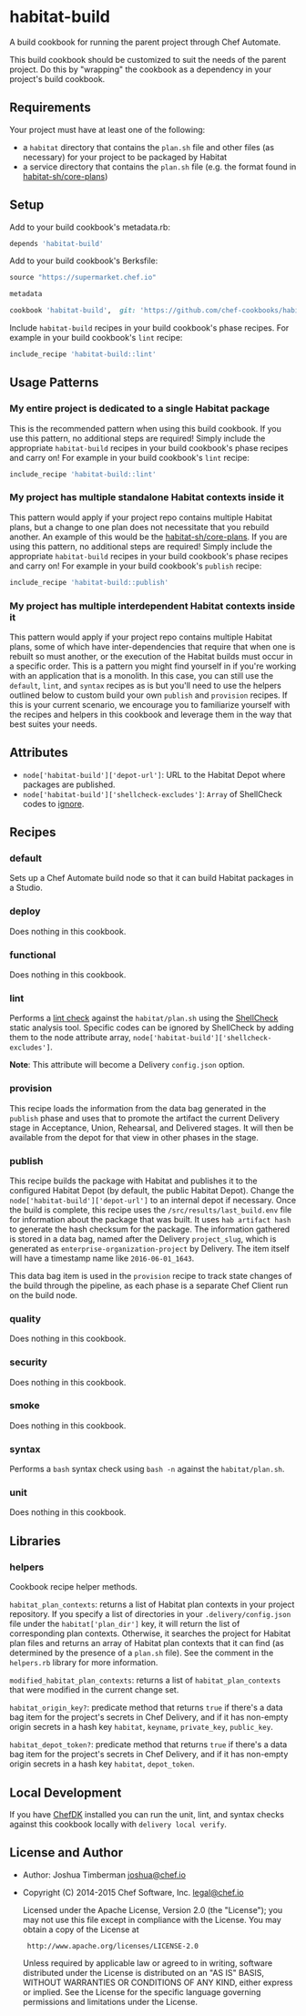 # habitat-build

A build cookbook for running the parent project through Chef Automate.

This build cookbook should be customized to suit the needs of the parent project. Do this by "wrapping" the cookbook as a dependency in your project's build cookbook.

## Requirements

Your project must have at least one of the following:
  * a `habitat` directory that contains the `plan.sh` file and other files (as necessary) for your project to be packaged by Habitat
  * a service directory that contains the `plan.sh` file (e.g. the format found in [habitat-sh/core-plans](https://github.com/habitat-sh/core-plans))

## Setup

Add to your build cookbook's metadata.rb:

```ruby
depends 'habitat-build'
```

Add to your build cookbook's Berksfile:

```ruby
source "https://supermarket.chef.io"

metadata

cookbook 'habitat-build',  git: 'https://github.com/chef-cookbooks/habitat-build.git'
```

Include `habitat-build` recipes in your build cookbook's phase recipes. For example in your build cookbook's `lint` recipe:

```ruby
include_recipe 'habitat-build::lint'
```

## Usage Patterns

### My entire project is dedicated to a single Habitat package

This is the recommended pattern when using this build cookbook. If you use this pattern, no additional steps are required! Simply include the appropriate `habitat-build` recipes in your build cookbook's phase recipes and carry on! For example in your build cookbook's `lint` recipe:

```ruby
include_recipe 'habitat-build::lint'
```

### My project has multiple standalone Habitat contexts inside it

This pattern would apply if your project repo contains multiple Habitat plans, but a change to one plan does not necessitate that you rebuild another. An example of this would be the [habitat-sh/core-plans](https://github.com/habitat-sh/core-plans). If you are using this pattern, no additional steps are required! Simply include the appropriate `habitat-build` recipes in your build cookbook's phase recipes and carry on! For example in your build cookbook's `publish` recipe:

```ruby
include_recipe 'habitat-build::publish'
```

### My project has multiple interdependent Habitat contexts inside it

This pattern would apply if your project repo contains multiple Habitat plans, some of which have inter-dependencies that require that when one is rebuilt so must another, or the execution of the Habitat builds must occur in a specific order. This is a pattern you might find yourself in if you're working with an application that is a monolith. In this case, you can still use the `default`, `lint`, and `syntax` recipes as is but you'll need to use the helpers outlined below to custom build your own `publish` and `provision` recipes. If this is your current scenario, we encourage you to familiarize yourself with the recipes and helpers in this cookbook and leverage them in the way that best suites your needs.

## Attributes

* `node['habitat-build']['depot-url']`: URL to the Habitat Depot where packages are published.
* `node['habitat-build']['shellcheck-excludes']`: `Array` of ShellCheck codes to [ignore](https://github.com/koalaman/shellcheck/wiki/Ignore).

## Recipes

### default

Sets up a Chef Automate build node so that it can build Habitat packages in a Studio.

### deploy

Does nothing in this cookbook.

### functional

Does nothing in this cookbook.

### lint

Performs a [lint check](https://en.wikipedia.org/wiki/Lint_\(software\)) against the `habitat/plan.sh` using the [ShellCheck](https://www.shellcheck.net/) static analysis tool. Specific codes can be ignored by ShellCheck by adding them to the node attribute array, `node['habitat-build']['shellcheck-excludes']`.

**Note**: This attribute will become a Delivery `config.json` option.

### provision

This recipe loads the information from the data bag generated in the `publish` phase and uses that to promote the artifact the current Delivery stage in Acceptance, Union, Rehearsal, and Delivered stages. It will then be available from the depot for that view in other phases in the stage.

### publish

This recipe builds the package with Habitat and publishes it to the configured Habitat Depot (by default, the public Habitat Depot). Change the `node['habitat-build']['depot-url']` to an internal depot if necessary. Once the build is complete, this recipe uses the `/src/results/last_build.env` file for information about the package that was built. It uses `hab artifact hash` to generate the hash checksum for the package. The information gathered is stored in a data bag, named after the Delivery `project_slug`, which is generated as `enterprise-organization-project` by Delivery. The item itself will have a timestamp name like `2016-06-01_1643`.

This data bag item is used in the `provision` recipe to track state changes of the build through the pipeline, as each phase is a separate Chef Client run on the build node.

### quality

Does nothing in this cookbook.

### security

Does nothing in this cookbook.

### smoke

Does nothing in this cookbook.

### syntax

Performs a `bash` syntax check using `bash -n` against the `habitat/plan.sh`.

### unit

Does nothing in this cookbook.

## Libraries

### helpers

Cookbook recipe helper methods.

`habitat_plan_contexts`: returns a list of Habitat plan contexts in your project repository. If you specify a list of directories in your `.delivery/config.json` file under the `habitat['plan_dir']` key, it will return the list of corresponding plan contexts. Otherwise, it searches the project for Habitat plan files and returns an array of Habitat plan contexts that it can find (as determined by the presence of a `plan.sh` file). See the comment in the `helpers.rb` library for more information.

`modified_habitat_plan_contexts`: returns a list of `habitat_plan_contexts` that were modified in the current change set.

`habitat_origin_key?`: predicate method that returns `true` if there's a data bag item for the project's secrets in Chef Delivery, and if it has non-empty origin secrets in a hash key `habitat`, `keyname`, `private_key`, `public_key`.

`habitat_depot_token?`: predicate method that returns `true` if there's a data bag item for the project's secrets in Chef Delivery, and if it has non-empty origin secrets in a hash key `habitat`, `depot_token`.

## Local Development

If you have [ChefDK](https://downloads.chef.io/chefdk) installed you can run
the unit, lint, and syntax checks against this cookbook locally with `delivery
local verify`.

## License and Author

- Author: Joshua Timberman <joshua@chef.io>
- Copyright (C) 2014-2015 Chef Software, Inc. <legal@chef.io>

    Licensed under the Apache License, Version 2.0 (the "License");
    you may not use this file except in compliance with the License.
    You may obtain a copy of the License at

       http://www.apache.org/licenses/LICENSE-2.0

    Unless required by applicable law or agreed to in writing, software
    distributed under the License is distributed on an "AS IS" BASIS,
    WITHOUT WARRANTIES OR CONDITIONS OF ANY KIND, either express or implied.
    See the License for the specific language governing permissions and
    limitations under the License.

